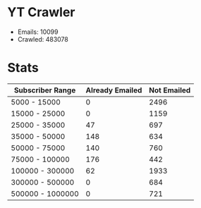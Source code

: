 # YT Crawler
- Emails: 10099
- Crawled: 483078

# Stats
| Subscriber Range  | Already Emailed | Not Emailed |
|-------|-------|-------|
| 5000 - 15000 | 0 | 2496 |
| 15000 - 25000 | 0 | 1159 |
| 25000 - 35000 | 47 | 697 |
| 35000 - 50000 | 148 | 634 |
| 50000 - 75000 | 140 | 760 |
| 75000 - 100000 | 176 | 442 |
| 100000 - 300000 | 62 | 1933 |
| 300000 - 500000 | 0 | 684 |
| 500000 - 1000000 | 0 | 721 |
